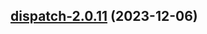 

## [dispatch-2.0.11](https://github.com/truecharts/charts/compare/dispatch-2.0.10...dispatch-2.0.11) (2023-12-06)

